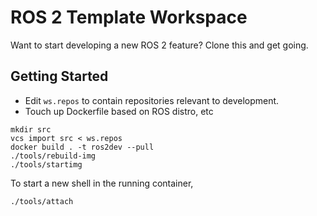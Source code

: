 # ROS 2 Template Workspace

Want to start developing a new ROS 2 feature? Clone this and get going.

## Getting Started

* Edit `ws.repos` to contain repositories relevant to development.
* Touch up Dockerfile based on ROS distro, etc

```
mkdir src
vcs import src < ws.repos
docker build . -t ros2dev --pull
./tools/rebuild-img
./tools/startimg
```

To start a new shell in the running container,

```
./tools/attach
```
